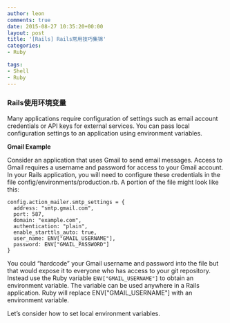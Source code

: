 ```yaml
---
author: leon
comments: true
date: 2015-08-27 10:35:20+00:00
layout: post
title: '[Rails] Rails常用技巧集锦' 
categories:
- Ruby

tags:
- Shell
- Ruby
---
```



### Rails使用环境变量

Many applications require configuration of settings such as email account credentials or API keys for external services. You can pass local configuration settings to an application using environment variables.

**Gmail Example**

Consider an application that uses Gmail to send email messages. Access to Gmail requires a username and password for access to your Gmail account. In your Rails application, you will need to configure these credentials in the file config/environments/production.rb. A portion of the file might look like this:

```
config.action_mailer.smtp_settings = {
  address: "smtp.gmail.com",
  port: 587,
  domain: "example.com",
  authentication: "plain",
  enable_starttls_auto: true,
  user_name: ENV["GMAIL_USERNAME"],
  password: ENV["GMAIL_PASSWORD"]
}
```

You could “hardcode” your Gmail username and password into the file but that would expose it to everyone who has access to your git repository. Instead use the Ruby variable `ENV["GMAIL_USERNAME"]` to obtain an environment variable. The variable can be used anywhere in a Rails application. Ruby will replace ENV["GMAIL_USERNAME"] with an environment variable.

Let’s consider how to set local environment variables.